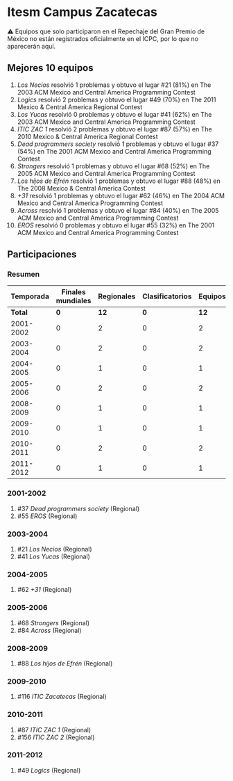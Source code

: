 # Itesm Campus Zacatecas

:warning: Equipos que solo participaron en el Repechaje del Gran Premio de México no están registrados oficialmente en el ICPC, por lo que no aparecerán aquí.

## Mejores 10 equipos

1. _Los Necios_ resolvió 1 problemas y obtuvo el lugar #21 (81%) en The 2003 ACM Mexico and Central America Programming Contest
1. _Logics_ resolvió 2 problemas y obtuvo el lugar #49 (70%) en The 2011 Mexico & Central America Regional Contest
1. _Los Yucas_ resolvió 0 problemas y obtuvo el lugar #41 (62%) en The 2003 ACM Mexico and Central America Programming Contest
1. _ITIC ZAC 1_ resolvió 2 problemas y obtuvo el lugar #87 (57%) en The 2010 Mexico & Central America Regional Contest
1. _Dead programmers society_ resolvió 1 problemas y obtuvo el lugar #37 (54%) en The 2001 ACM Mexico and Central America Programming Contest
1. _Strongers_ resolvió 1 problemas y obtuvo el lugar #68 (52%) en The 2005 ACM Mexico and Central America Programming Contest
1. _Los hijos de Efrén_ resolvió 1 problemas y obtuvo el lugar #88 (48%) en The 2008 Mexico & Central America Contest
1. _+31_ resolvió 1 problemas y obtuvo el lugar #62 (46%) en The 2004 ACM Mexico and Central America Programming Contest
1. _Across_ resolvió 1 problemas y obtuvo el lugar #84 (40%) en The 2005 ACM Mexico and Central America Programming Contest
1. _EROS_ resolvió 0 problemas y obtuvo el lugar #55 (32%) en The 2001 ACM Mexico and Central America Programming Contest

## Participaciones

### Resumen

| Temporada | Finales mundiales | Regionales | Clasificatorios | Equipos |
| --- | --- | --- | --- | --- |
| **Total** | **0** | **12** | **0** | **12** |
| 2001-2002 | 0 | 2 | 0 | 2 |
| 2003-2004 | 0 | 2 | 0 | 2 |
| 2004-2005 | 0 | 1 | 0 | 1 |
| 2005-2006 | 0 | 2 | 0 | 2 |
| 2008-2009 | 0 | 1 | 0 | 1 |
| 2009-2010 | 0 | 1 | 0 | 1 |
| 2010-2011 | 0 | 2 | 0 | 2 |
| 2011-2012 | 0 | 1 | 0 | 1 |

### 2001-2002

1. #37 _Dead programmers society_ (Regional)
1. #55 _EROS_ (Regional)

### 2003-2004

1. #21 _Los Necios_ (Regional)
1. #41 _Los Yucas_ (Regional)

### 2004-2005

1. #62 _+31_ (Regional)

### 2005-2006

1. #68 _Strongers_ (Regional)
1. #84 _Across_ (Regional)

### 2008-2009

1. #88 _Los hijos de Efrén_ (Regional)

### 2009-2010

1. #116 _ITIC Zacatecas_ (Regional)

### 2010-2011

1. #87 _ITIC ZAC 1_ (Regional)
1. #156 _ITIC ZAC 2_ (Regional)

### 2011-2012

1. #49 _Logics_ (Regional)




